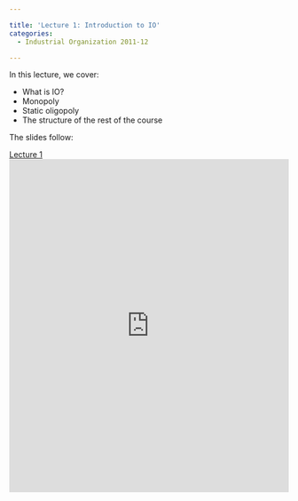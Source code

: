 ```yaml
---

title: 'Lecture 1: Introduction to IO'
categories:
  - Industrial Organization 2011-12

---
```

In this lecture, we cover:
  * What is IO?
  * Monopoly
  * Static oligopoly
  * The structure of the rest of the course

The slides follow:

<a title="View Lecture 1 on Scribd" href="https://www.scribd.com/doc/67599097/Lecture-1" >Lecture 1</a><iframe src="https://www.scribd.com/embeds/67599097/content?start_page=1&view_mode=slideshow&access_key=key-27lul3l92hkrfjvjejpg" data-auto-height="true" data-aspect-ratio="1.33333333333333" scrolling="no" width="100%" height="600" frameborder="0"></iframe>